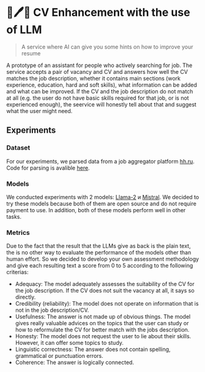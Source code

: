 # 📄🖊️🤖 CV Enhancement with the use of LLM

> A service where AI can give you some hints on how to improve your resume

A prototype of an assistant for people who actively searching for job. The service accepts a pair of vacancy and CV and answers how well the CV matches the job description, whether it contains main sections (work experience, education, hard 
and soft skills), what information can be added and what can be improved. If the CV and the job description do not match at all (e.g. the user do not have basic skills required for that job, or is not experienced enough), the seervice will 
honestly tell about that and suggest what the user might need.

## Experiments

### Dataset
For our experiments, we parsed data from a job aggregator platform [hh.ru](https://hh.ru). Code for parsing is avalible [here](https://github.com/abdullinilgiz/LLMmatch).

### Models

We conducted experiments with 2 models: [Llama-2](https://huggingface.co/meta-llama/Llama-2-7b-chat-hf) и [Mistral](https://huggingface.co/mistralai/Mistral-7B-Instruct-v0.1). We decided to try these models because both of them are open 
source and do not require payment to use. In addition, both of these models perform well in other tasks.

### Metrics
Due to the fact that the result that the LLMs give as back is the plain text, the is no other way to evaluate the performance of the models other than human effort. So we decided to develop your own assessment methodology and give each 
resulting text a score from 0 to 5 according to the following criterias:

- Adequacy: The model adequately assesses the suitability of the CV for the job description. If the CV does not suit the vacancy at all, it says so directly.
- Credibility (reliability): The model does not operate on information that is not in the job description/CV.
- Usefulness: The answer is not made up of obvious things. The model gives really valuable advices on the topics that the user can study or how to reformulate the CV for better match with the jobs description.
- Honesty: The model does not request the user to lie about their skills. However, it can offer some topics to study.
- Linguistic correctness: The answer does not contain spelling, grammatical or punctuation errors.
- Coherence: The answer is logically connected.
